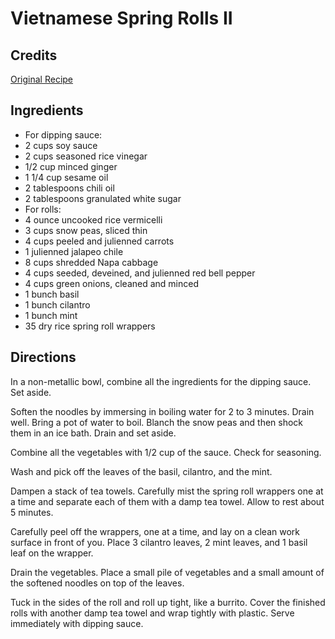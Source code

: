 # Vietnamese Spring Rolls II 

## Credits

[Original Recipe](http://yumfood.net/recipes/freshspringrolls.html "http://yumfood.net/recipes/freshspringrolls.html")

## Ingredients

- For dipping sauce:
- 2 cups soy sauce
- 2 cups seasoned rice vinegar 
- 1/2 cup minced ginger
- 1 1/4 cup sesame oil
- 2 tablespoons chili oil
- 2 tablespoons granulated white sugar 
- For rolls:
- 4 ounce uncooked rice vermicelli
- 3 cups snow peas, sliced thin
- 4 cups peeled and julienned carrots
- 1 julienned jalapeo chile 
- 8 cups shredded Napa cabbage
- 4 cups seeded, deveined, and julienned red bell pepper
- 4 cups green onions, cleaned and minced
- 1 bunch basil
- 1 bunch cilantro
- 1 bunch mint
- 35 dry rice spring roll wrappers

## Directions

In a non-metallic bowl, combine all the ingredients for the dipping sauce. Set aside.   
  
 Soften the noodles by immersing in boiling water for 2 to 3 minutes. Drain well. Bring a pot of water to boil. Blanch the snow peas and then shock them in an ice bath. Drain and set aside.   
  
 Combine all the vegetables with 1/2 cup of the sauce. Check for seasoning.   
  
 Wash and pick off the leaves of the basil, cilantro, and the mint.   
  
 Dampen a stack of tea towels. Carefully mist the spring roll wrappers one at a time and separate each of them with a damp tea towel. Allow to rest about 5 minutes.   
  
 Carefully peel off the wrappers, one at a time, and lay on a clean work surface in front of you. Place 3 cilantro leaves, 2 mint leaves, and 1 basil leaf on the wrapper.   
  
 Drain the vegetables. Place a small pile of vegetables and a small amount of the softened noodles on top of the leaves.   
  
 Tuck in the sides of the roll and roll up tight, like a burrito. Cover the finished rolls with another damp tea towel and wrap tightly with plastic. Serve immediately with dipping sauce.

